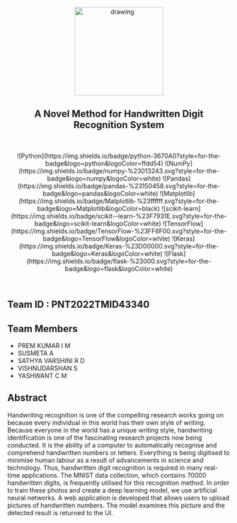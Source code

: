 <br>
<div align="center">
  <img src="https://upload.wikimedia.org/wikipedia/commons/5/51/IBM_logo.svg" align="center" alt="drawing" width="200" />
  <h2 align="center">A Novel Method for Handwritten Digit Recognition System</h2>
</div>

<br>
<p align="center">
  ![Python](https://img.shields.io/badge/python-3670A0?style=for-the-badge&logo=python&logoColor=ffdd54)
  ![NumPy](https://img.shields.io/badge/numpy-%23013243.svg?style=for-the-badge&logo=numpy&logoColor=white)
  ![Pandas](https://img.shields.io/badge/pandas-%23150458.svg?style=for-the-badge&logo=pandas&logoColor=white)
  ![Matplotlib](https://img.shields.io/badge/Matplotlib-%23ffffff.svg?style=for-the-badge&logo=Matplotlib&logoColor=black)
  ![scikit-learn](https://img.shields.io/badge/scikit--learn-%23F7931E.svg?style=for-the-badge&logo=scikit-learn&logoColor=white)
  ![TensorFlow](https://img.shields.io/badge/TensorFlow-%23FF6F00.svg?style=for-the-badge&logo=TensorFlow&logoColor=white)
  ![Keras](https://img.shields.io/badge/Keras-%23D00000.svg?style=for-the-badge&logo=Keras&logoColor=white)
  ![Flask](https://img.shields.io/badge/flask-%23000.svg?style=for-the-badge&logo=flask&logoColor=white)
</p>
<br>

## Team ID : PNT2022TMID43340

## Team Members

- PREM KUMAR I M
- SUSMETA A
- SATHYA VARSHINI R D
- VISHNUDARSHAN S
- YASHWANT C M

## Abstract

Handwriting recognition is one of the compelling research works going on because every individual in this world has their own style of writing. Because everyone in the world has a unique writing style, handwriting identification is one of the fascinating research projects now being conducted. It is the ability of a computer to automatically recognise and comprehend handwritten numbers or letters.
Everything is being digitised to minimise human labour as a result of advancements in science and technology. Thus, handwritten digit recognition is required in many real-time applications. The MNIST data collection, which contains 70000 handwritten digits, is frequently utilised for this recognition method. In order to train these photos and create a deep learning model, we use artificial neural networks. A web application is developed that allows users to upload pictures of handwritten numbers. The model examines this picture and the detected result is returned to the UI.
